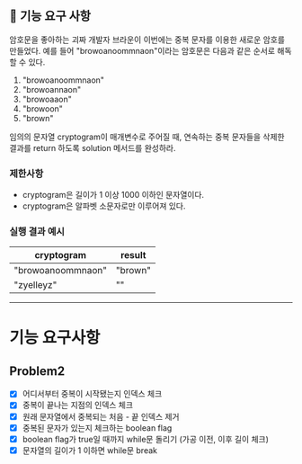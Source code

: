 ## 🚀 기능 요구 사항

암호문을 좋아하는 괴짜 개발자 브라운이 이번에는 중복 문자를 이용한 새로운 암호를 만들었다. 예를 들어 "browoanoommnaon"이라는 암호문은 다음과 같은 순서로 해독할 수 있다.

1. "browoanoommnaon"
2. "browoannaon"
3. "browoaaon"
4. "browoon"
5. "brown"

임의의 문자열 cryptogram이 매개변수로 주어질 때, 연속하는 중복 문자들을 삭제한 결과를 return 하도록 solution 메서드를 완성하라.

### 제한사항

- cryptogram은 길이가 1 이상 1000 이하인 문자열이다.
- cryptogram은 알파벳 소문자로만 이루어져 있다.

### 실행 결과 예시

| cryptogram | result |
| --- | --- |
| "browoanoommnaon" | "brown" |
| "zyelleyz" | "" |

-------------
# 기능 요구사항

## Problem2

- [x] 어디서부터 중복이 시작됐는지 인덱스 체크
- [x] 중복이 끝나는 지점의 인덱스 체크
- [x] 원래 문자열에서 중복되는 처음 - 끝 인덱스 제거
- [x] 중복된 문자가 있는지 체크하는 boolean flag
- [x] boolean flag가 true일 때까지 while문 돌리기 (가공 이전, 이후 길이 체크)
- [x] 문자열의 길이가 1 이하면 while문 break